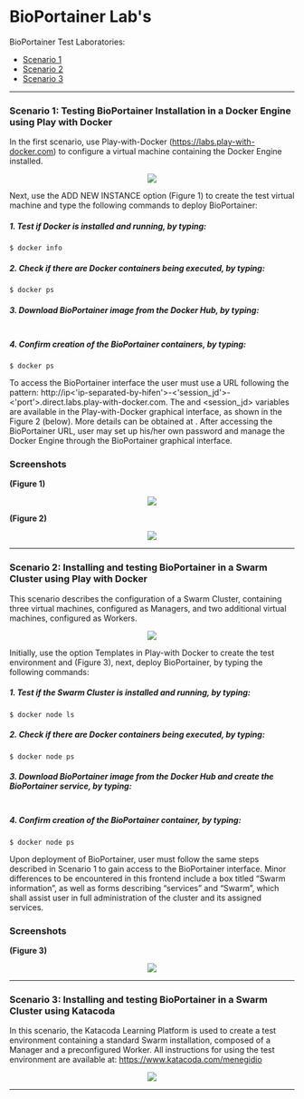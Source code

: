 # BioPortainer Lab's

BioPortainer Test Laboratories:

- [Scenario 1](#Scenario1)
- [Scenario 2](#Scenario2)
- [Scenario 3](#Scenario3)


---

### Scenario 1: Testing BioPortainer Installation in a Docker Engine using Play with Docker <a name="Scenario1" />

In the first scenario, use Play-with-Docker (https://labs.play-with-docker.com) to configure a virtual machine containing the Docker Engine installed. 

<p align="center"><img src="https://raw.githubusercontent.com/LaBiOS/BioPortainer/master/images/labs/l1.png"></p>


Next, use the ADD NEW INSTANCE option (Figure 1) to create the test virtual machine and type the following commands to deploy BioPortainer:

##### 1. Test if Docker is installed and running, by typing:

```
$ docker info
```

##### 2. Check if there are Docker containers being executed, by typing: 

```
$ docker ps
```

##### 3. Download BioPortainer image from the Docker Hub, by typing: 

```

```

##### 4. Confirm creation of the BioPortainer containers, by typing:

```
$ docker ps
```

To access the BioPortainer interface the user must use a URL following the pattern: http://ip<'ip-separated-by-hifen'>-<'session_jd'>-<'port'>.direct.labs.play-with-docker.com. The <ip-separated-by-hifen> and <session_jd> variables are available in the Play-with-Docker graphical interface, as shown in the Figure 2 (below). More details can be obtained at . After accessing the BioPortainer URL, user may set up his/her own password and manage the Docker Engine through the BioPortainer graphical interface.


### Screenshots

**(Figure 1)**
<p align="center"><img src="https://raw.githubusercontent.com/LaBiOS/BioPortainer/master/images/labs/l4.png"></p>

**(Figure 2)**
<p align="center"><img src="https://raw.githubusercontent.com/LaBiOS/BioPortainer/master/images/labs/l3.png"></p>

---

### Scenario 2: Installing and testing BioPortainer in a Swarm Cluster using Play with Docker <a name="Scenario2" />

This scenario describes the configuration of a Swarm Cluster, containing three virtual machines, configured as Managers, and two additional virtual machines, configured as Workers. 

<p align="center"><img src="https://raw.githubusercontent.com/LaBiOS/BioPortainer/master/images/labs/l1.png"></p>

Initially, use the option Templates in Play-with Docker to create the test environment and (Figure 3), next, deploy BioPortainer, by typing the following commands:


##### 1. Test if the Swarm Cluster is installed and running, by typing:

```
$ docker node ls
```

##### 2. Check if there are Docker containers being executed, by typing: 

```
$ docker node ps
```

##### 3. Download BioPortainer image from the Docker Hub and create the BioPortainer service, by typing:  

```

```

##### 4. Confirm creation of the BioPortainer container, by typing:

```
$ docker node ps
```

Upon deployment of BioPortainer, user must follow the same steps described in Scenario 1 to gain access to the BioPortainer interface. Minor differences to be encountered in this frontend include a box titled “Swarm information”, as well as forms describing “services” and “Swarm”, which shall assist user in full administration of the cluster and its assigned services.

### Screenshots

**(Figure 3)**
<p align="center"><img src="https://raw.githubusercontent.com/LaBiOS/BioPortainer/master/images/labs/l2.png"></p>

---

### Scenario 3: Installing and testing BioPortainer in a Swarm Cluster using Katacoda <a name="Scenario3" />

In this scenario, the Katacoda Learning Platform is used to create a test environment containing a standard Swarm installation, composed of a Manager and a preconfigured Worker. All instructions for using the test environment are available at: https://www.katacoda.com/menegidio

<p align="center"><img src="https://raw.githubusercontent.com/LaBiOS/BioPortainer/master/images/labs/l5.png"></p>

---

